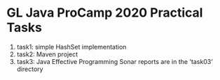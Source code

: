 # GL Java ProCamp 2020 Practical Tasks

 1. task1: simple HashSet implementation
 2. task2: Maven project
 3. task3: Java Effective Programming 
    Sonar reports are in the 'task03' directory